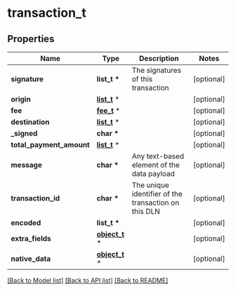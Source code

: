 # transaction_t

## Properties
Name | Type | Description | Notes
------------ | ------------- | ------------- | -------------
**signature** | **list_t \*** | The signatures of this transaction | [optional] 
**origin** | [**list_t**](origin.md) \* |  | [optional] 
**fee** | [**fee_t**](fee.md) \* |  | [optional] 
**destination** | [**list_t**](destination.md) \* |  | [optional] 
**_signed** | **char \*** |  | [optional] 
**total_payment_amount** | [**list_t**](payment.md) \* |  | [optional] 
**message** | **char \*** | Any text-based element of the data payload | [optional] 
**transaction_id** | **char \*** | The unique identifier of the transaction on this DLN | [optional] 
**encoded** | **list_t \*** |  | [optional] 
**extra_fields** | [**object_t**](.md) \* |  | [optional] 
**native_data** | [**object_t**](.md) \* |  | [optional] 

[[Back to Model list]](../README.md#documentation-for-models) [[Back to API list]](../README.md#documentation-for-api-endpoints) [[Back to README]](../README.md)


